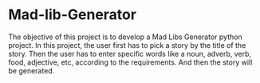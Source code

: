 # Mad-lib-Generator
The objective of this project is to develop a Mad Libs Generator python project. In this project, the user first has to pick a story by the title of the story. Then the user has to enter specific words like a noun, adverb, verb, food, adjective, etc, according to the requirements. And then the story will be generated.
